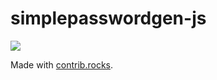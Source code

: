 # simplepasswordgen-js

<a href="https://github.com/athif-irshad/simplepasswordgen-js/graphs/contributors">
  <img src="https://contrib.rocks/image?repo=athif-irshad/simplepasswordgen-js" />
</a>

Made with [contrib.rocks](https://contrib.rocks).
